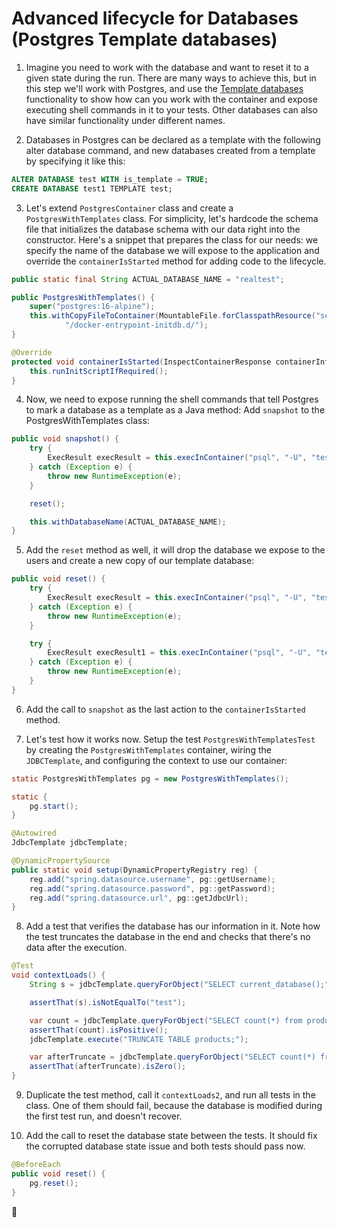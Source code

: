 # Advanced lifecycle for Databases (Postgres Template databases)

1. Imagine you need to work with the database and want to reset it to a given state during the run.
There are many ways to achieve this, but in this step we'll work with Postgres, and use the [Template databases](https://www.postgresql.org/docs/current/manage-ag-templatedbs.html) functionality to show how can you work with the container and expose executing shell commands in it to your tests.
Other databases can also have similar functionality under different names. 

2. Databases in Postgres can be declared as a template with the following alter database command, and new databases created from a template by specifying it like this:
```sql 
ALTER DATABASE test WITH is_template = TRUE;
CREATE DATABASE test1 TEMPLATE test;
```

3. Let's extend `PostgresContainer` class and create a `PostgresWithTemplates` class. For simplicity, let's hardcode the schema file that initializes the database schema with our data right into the constructor.
Here's a snippet that prepares the class for our needs: we specify the name of the database we will expose to the application and override the `containerIsStarted` method for adding code to the lifecycle. 

```java
public static final String ACTUAL_DATABASE_NAME = "realtest";

public PostgresWithTemplates() {
    super("postgres:16-alpine");
    this.withCopyFileToContainer(MountableFile.forClasspathResource("schema.sql"),
            "/docker-entrypoint-initdb.d/");
}

@Override
protected void containerIsStarted(InspectContainerResponse containerInfo) {
    this.runInitScriptIfRequired();
}
``` 

4. Now, we need to expose running the shell commands that tell Postgres to mark a database as a template as a Java method: 
Add `snapshot` to the PostgresWithTemplates class:

```java
public void snapshot() {
    try {
        ExecResult execResult = this.execInContainer("psql", "-U", "test", "-c", "ALTER DATABASE test WITH is_template = TRUE");
    } catch (Exception e) {
        throw new RuntimeException(e);
    }

    reset();

    this.withDatabaseName(ACTUAL_DATABASE_NAME);
}
```

5. Add the `reset` method as well, it will drop the database we expose to the users and create a new copy of our template database: 

```java
public void reset() {
    try {
        ExecResult execResult = this.execInContainer("psql", "-U", "test", "-c", "DROP DATABASE " + ACTUAL_DATABASE_NAME + " with (FORCE)");
    } catch (Exception e) {
        throw new RuntimeException(e);
    }

    try {
        ExecResult execResult1 = this.execInContainer("psql", "-U", "test", "-c", "CREATE DATABASE " + ACTUAL_DATABASE_NAME + " TEMPLATE test");
    } catch (Exception e) {
        throw new RuntimeException(e);
    }
} 
```

6. Add the call to `snapshot` as the last action to the `containerIsStarted` method. 

7. Let's test how it works now. Setup the test `PostgresWithTemplatesTest` by creating the `PostgresWithTemplates` container, wiring the `JDBCTemplate`, and configuring the context to use our container:

```java
static PostgresWithTemplates pg = new PostgresWithTemplates();

static {
    pg.start();
}

@Autowired
JdbcTemplate jdbcTemplate;

@DynamicPropertySource
public static void setup(DynamicPropertyRegistry reg) {
    reg.add("spring.datasource.username", pg::getUsername);
    reg.add("spring.datasource.password", pg::getPassword);
    reg.add("spring.datasource.url", pg::getJdbcUrl);
}
```

8. Add a test that verifies the database has our information in it. Note how the test truncates the database in the end and checks that there's no data after the execution.

```java
@Test
void contextLoads() {
    String s = jdbcTemplate.queryForObject("SELECT current_database();", String.class);

    assertThat(s).isNotEqualTo("test");

    var count = jdbcTemplate.queryForObject("SELECT count(*) from products;", Integer.class);
    assertThat(count).isPositive();
    jdbcTemplate.execute("TRUNCATE TABLE products;");

    var afterTruncate = jdbcTemplate.queryForObject("SELECT count(*) from products;", Integer.class);
    assertThat(afterTruncate).isZero();
} 
```

9. Duplicate the test method, call it `contextLoads2`, and run all tests in the class. One of them should fail, because the database is modified during the first test run, and doesn't recover.

10. Add the call to reset the database state between the tests. It should fix the corrupted database state issue and both tests should pass now.
```java
@BeforeEach
public void reset() {
    pg.reset();
}
```

🎉